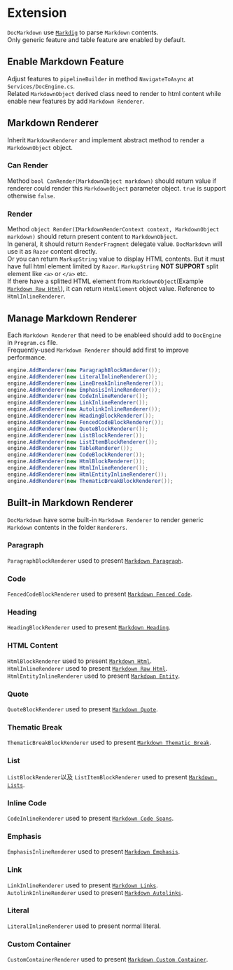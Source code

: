 ﻿# Extension
`DocMarkdown` use [`Markdig`](https://github.com/xoofx/markdig) to parse `Markdown` contents.  
Only generic feature and table feature are enabled by default.

## Enable Markdown Feature
Adjust features to `pipelineBuilder` in method `NavigateToAsync` at `Services/DocEngine.cs`.  
Related `MarkdownObject` derived class need to render to html content while enable new features by add `Markdown Renderer`.

## Markdown Renderer
Inherit `MarkdownRenderer` and implement abstract method to render a `MarkdownObject` object.

### Can Render
Method `bool CanRender(MarkdownObject markdown)` should return value if renderer could render this `MarkdownObject` parameter object. `true` is support otherwise `false`.

### Render
Method `object Render(IMarkdownRenderContext context, MarkdownObject markdown)` should return present content to `MarkdownObject`.  
In general, it should return `RenderFragment` delegate value.
`DocMarkdown` will use it as `Razor` content directly.  
Or you can return `MarkupString` value to display HTML contents.
But it must have full html element limited by `Razor`.
`MarkupString` **NOT SUPPORT** split element like `<a>` or `</a>` etc.  
If there have a splitted HTML element from `MarkdownObject`(Example [`Markdown Raw Html`](https://spec.commonmark.org/0.30/#raw-html)),
it can return `HtmlElement` object value. Reference to `HtmlInlineRenderer`.

## Manage Markdown Renderer
Each `Markdown Renderer` that need to be enableed should add to `DocEngine` in `Program.cs` file.  
Frequently-used `Markdown Renderer` should add first to improve performance.

```csharp
engine.AddRenderer(new ParagraphBlockRenderer());
engine.AddRenderer(new LiteralInlineRenderer());
engine.AddRenderer(new LineBreakInlineRenderer());
engine.AddRenderer(new EmphasisInlineRenderer());
engine.AddRenderer(new CodeInlineRenderer());
engine.AddRenderer(new LinkInlineRenderer());
engine.AddRenderer(new AutolinkInlineRenderer());
engine.AddRenderer(new HeadingBlockRenderer());
engine.AddRenderer(new FencedCodeBlockRenderer());
engine.AddRenderer(new QuoteBlockRenderer());
engine.AddRenderer(new ListBlockRenderer());
engine.AddRenderer(new ListItemBlockRenderer());
engine.AddRenderer(new TableRenderer());
engine.AddRenderer(new CodeBlockRenderer());
engine.AddRenderer(new HtmlBlockRenderer());
engine.AddRenderer(new HtmlInlineRenderer());
engine.AddRenderer(new HtmlEntityInlineRenderer());
engine.AddRenderer(new ThematicBreakBlockRenderer());
```

## Built-in Markdown Renderer
`DocMarkdown` have some built-in `Markdown Renderer` to render generic `Markdown` contents in the folder `Renderers`.

### Paragraph
`ParagraphBlockRenderer` used to present [`Markdown Paragraph`](https://spec.commonmark.org/0.30/#paragraphs).

### Code
`FencedCodeBlockRenderer` used to present [`Markdown Fenced Code`](https://spec.commonmark.org/0.30/#fenced-code-blocks).

### Heading
`HeadingBlockRenderer` used to present [`Markdown Heading`](https://spec.commonmark.org/0.30/#atx-headings).

### HTML Content
`HtmlBlockRenderer` used to present [`Markdown Html`](https://spec.commonmark.org/0.30/#html-blocks).  
`HtmlInlineRenderer` used to present [`Markdown Raw Html`](https://spec.commonmark.org/0.30/#raw-html).  
`HtmlEntityInlineRenderer` used to present [`Markdown Entity`](https://spec.commonmark.org/0.30/#entity-and-numeric-character-references).

### Quote
`QuoteBlockRenderer` used to present [`Markdown Quote`](https://spec.commonmark.org/0.30/#block-quotes).

### Thematic Break
`ThematicBreakBlockRenderer` used to present [`Markdown Thematic Break`](https://spec.commonmark.org/0.30/#thematic-breaks).

### List
`ListBlockRenderer`以及
`ListItemBlockRenderer` used to present [`Markdown Lists`](https://spec.commonmark.org/0.30/#lists).

### Inline Code
`CodeInlineRenderer` used to present [`Markdown Code Spans`](https://spec.commonmark.org/0.30/#code-spans).

### Emphasis
`EmphasisInlineRenderer` used to present [`Markdown Emphasis`](https://spec.commonmark.org/0.30/#emphasis-and-strong-emphasis).

### Link
`LinkInlineRenderer` used to present [`Markdown Links`](https://spec.commonmark.org/0.30/#links).
`AutolinkInlineRenderer` used to present [`Markdown Autolinks`](https://spec.commonmark.org/0.30/#autolinks).

### Literal
`LiteralInlineRenderer` used to present normal literal.

### Custom Container
`CustomContainerRenderer` used to present [`Markdown Custom Container`](https://talk.commonmark.org/t/custom-container-for-block-and-inline/2051).